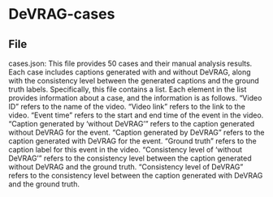 # DeVRAG-cases
## File
cases.json: This file provides 50 cases and their manual analysis results. Each case includes captions generated with and without DeVRAG, along with the consistency level between the generated captions and the ground truth labels. Specifically, this file contains a list. Each element in the list provides information about a case, and the information is as follows. “Video ID” refers to the name of the video. “Video link” refers to the link to the video. “Event time” refers to the start and end time of the event in the video. “Caption generated by ‘without DeVRAG’” refers to the caption generated without DeVRAG for the event. “Caption generated by DeVRAG” refers to the caption generated with DeVRAG for the event. “Ground truth” refers to the caption label for this event in the video. “Consistency level of ‘without DeVRAG’” refers to the consistency level between the caption generated without DeVRAG and the ground truth. “Consistency level of DeVRAG” refers to the consistency level between the caption generated with DeVRAG and the ground truth.
